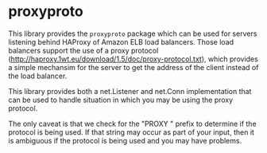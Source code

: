# proxyproto

This library provides the `proxyproto` package which can be used for servers
listening behind HAProxy of Amazon ELB load balancers. Those load balancers
support the use of a proxy protocol (http://haproxy.1wt.eu/download/1.5/doc/proxy-protocol.txt),
which provides a simple mechansim for the server to get the address of the client
instead of the load balancer.

This library provides both a net.Listener and net.Conn implementation that
can be used to handle situation in which you may be using the proxy protocol.

The only caveat is that we check for the "PROXY " prefix to determine if the protocol
is being used. If that string may occur as part of your input, then it is ambiguous
if the protocol is being used and you may have problems.

